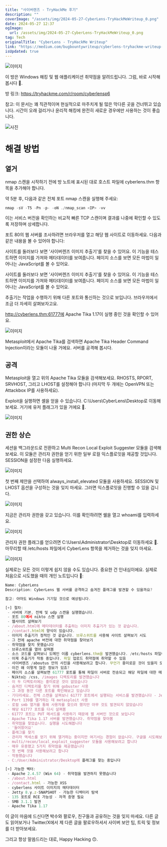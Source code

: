 ```yaml
---
title: "사이버렌즈 - TryHackMe 후기"
description: ""
coverImage: "/assets/img/2024-05-27-CyberLens-TryHackMeWriteup_0.png"
date: 2024-05-27 12:37
ogImage:
  url: /assets/img/2024-05-27-CyberLens-TryHackMeWriteup_0.png
tag: Tech
originalTitle: "CyberLens - TryHackMe Writeup"
link: "https://medium.com/bugbountywriteup/cyberlens-tryhackme-writeup-d3320449ce41"
isUpdated: true
---
```


![이미지](/assets/img/2024-05-27-CyberLens-TryHackMeWriteup_0.png)

이 방은 Windows 해킹 및 웹 애플리케이션 취약점을 알려드립니다. 그럼, 바로 시작해봅시다 🥂.

방 링크: https://tryhackme.com/r/room/cyberlensp6

참고: 이 문서는 꽤 직관적이며 현실적으로 마주치게 될 많은 막다른 곳을 건너뛰고 있습니다. 시간이 오래 걸리거나 윤리적 해킹에 완전히 새로운 경우에만 사용하는 것이 좋습니다.

<!-- cozy-coder - 수평 -->

<ins class="adsbygoogle"
     style="display:block"
     data-ad-client="ca-pub-4877378276818686"
     data-ad-slot="1107185301"
     data-ad-format="auto"
     data-full-width-responsive="true"></ins>

<script>
     (adsbygoogle = window.adsbygoogle || []).push({});
</script>

![사진](/assets/img/2024-05-27-CyberLens-TryHackMeWriteup_1.png)

# 해결 방법

## 열거

nmap 스캔을 시작하기 전에 방 노트에 표시된 대로 호스트 파일에 cyberlens.thm 항목을 추가해야 합니다.

<!-- cozy-coder - 수평 -->

<ins class="adsbygoogle"
     style="display:block"
     data-ad-client="ca-pub-4877378276818686"
     data-ad-slot="1107185301"
     data-ad-format="auto"
     data-full-width-responsive="true"></ins>

<script>
     (adsbygoogle = window.adsbygoogle || []).push({});
</script>

약 5분 후, 다음과 같은 전체 포트 nmap 스캔을 실행해 주세요:

```js
nmap -sV -T5 -Pn -p- -oN ./nmap_scan <IP> -vv
```

이는 서비스 버전을 확인하는 비교적 빠른 TCP 스캔이며 결과를 나중에 확인할 수 있도록 저장하며 상세합니다.

포트 80의 웹 서버를 조사하려면 브라우저를 열고 해당 웹 사이트로 이동하세요. 다음과 같은 내용을 볼 수 있어야 합니다:

<!-- cozy-coder - 수평 -->

<ins class="adsbygoogle"
     style="display:block"
     data-ad-client="ca-pub-4877378276818686"
     data-ad-slot="1107185301"
     data-ad-format="auto"
     data-full-width-responsive="true"></ins>

<script>
     (adsbygoogle = window.adsbygoogle || []).push({});
</script>

사이트를 둘러보다 보면 '사이버렌즈 이미지 추출기'를 찾을 수 있어요. 이 기능을 테스트하면 이미지를 가져와 메타데이터를 보여줍니다. 페이지 소스를 보면 모든 마법이 일어나는 JavaScript를 볼 수 있어요.

사이트를 둘러보다 보면 '사이버렌즈 이미지 추출기'를 찾을 수 있어요. 이 기능을 테스트하면 이미지를 가져와 메타데이터를 보여줍니다. 페이지 소스를 보면 모든 마법이 일어나는 JavaScript를 볼 수 있어요.

추출기는 작업을 수행하기 위해 다른 포트와 통신하는 것으로 보입니다. 브라우저에서 조금 더 자세히 살펴보자고요.

<!-- cozy-coder - 수평 -->

<ins class="adsbygoogle"
     style="display:block"
     data-ad-client="ca-pub-4877378276818686"
     data-ad-slot="1107185301"
     data-ad-format="auto"
     data-full-width-responsive="true"></ins>

<script>
     (adsbygoogle = window.adsbygoogle || []).push({});
</script>

http://cyberlens.thm:61777에 Apache Tika 1.17이 실행 중인 것을 확인할 수 있어요.

![이미지](/assets/img/2024-05-27-CyberLens-TryHackMeWriteup_4.png)

Metasploit에서 Apache Tika를 검색하면 Apache Tika Header Command Injection이라는 모듈이 나올 거에요. 서버를 공격해 봅시다.

## 공격

<!-- cozy-coder - 수평 -->

<ins class="adsbygoogle"
     style="display:block"
     data-ad-client="ca-pub-4877378276818686"
     data-ad-slot="1107185301"
     data-ad-format="auto"
     data-full-width-responsive="true"></ins>

<script>
     (adsbygoogle = window.adsbygoogle || []).push({});
</script>

Metasploit을 열고 위의 Apache Tika 모듈을 검색해보세요. RHOSTS, RPORT, SRVHOST, 그리고 LHOST를 설정해야 합니다 (마지막 두 개에는 OpenVPN 또는 Attackbox IP를 사용하세요).

Exploit을 실행하면 셸을 얻을 수 있습니다. C:\Users\CyberLens\Desktop로 이동해보세요. 거기에 유저 플래그가 있을 거에요 🚩.

![이미지](/assets/img/2024-05-27-CyberLens-TryHackMeWriteup_5.png)

## 권한 상슨

<!-- cozy-coder - 수평 -->

<ins class="adsbygoogle"
     style="display:block"
     data-ad-client="ca-pub-4877378276818686"
     data-ad-slot="1107185301"
     data-ad-format="auto"
     data-full-width-responsive="true"></ins>

<script>
     (adsbygoogle = window.adsbygoogle || []).push({});
</script>

세션을 백그라운드로 전환하고 Multi Recon Local Exploit Suggester 모듈을 검색해보세요. 이 모듈은 관리자 권한을 얻기 위한 일부 로컬 익스플로잇을 제공할 것입니다. SESSION을 설정한 다음 실행하세요.

![이미지](/assets/img/2024-05-27-CyberLens-TryHackMeWriteup_6.png)

첫 번째 제안을 선택하여 always_install_elevated 모듈을 사용하세요. SESSION 및 LHOST 옵션을 구성하는 것을 잊지 마세요. 그러면 익스플로잇을 진행할 수 있을 겁니다.

![이미지](/assets/img/2024-05-27-CyberLens-TryHackMeWriteup_7.png)

<!-- cozy-coder - 수평 -->

<ins class="adsbygoogle"
     style="display:block"
     data-ad-client="ca-pub-4877378276818686"
     data-ad-slot="1107185301"
     data-ad-format="auto"
     data-full-width-responsive="true"></ins>

<script>
     (adsbygoogle = window.adsbygoogle || []).push({});
</script>

지금은 관리자 권한을 갖고 있습니다. 이를 확인하려면 쉘을 열고 whoami를 입력하세요.

![이미지](/assets/img/2024-05-27-CyberLens-TryHackMeWriteup_8.png)

관리자 권한 플래그를 얻으려면 C:\Users\Administrator\Desktop로 이동하세요 🚩. 마무리할 때 /etc/hosts 파일에서 CyberLens 항목을 제거하는 것을 잊지 마세요.

![이미지](/assets/img/2024-05-27-CyberLens-TryHackMeWriteup_9.png)

<!-- cozy-coder - 수평 -->

<ins class="adsbygoogle"
     style="display:block"
     data-ad-client="ca-pub-4877378276818686"
     data-ad-slot="1107185301"
     data-ad-format="auto"
     data-full-width-responsive="true"></ins>

<script>
     (adsbygoogle = window.adsbygoogle || []).push({});
</script>

실제로는 모든 것이 이렇게 쉽지 않을 수도 있습니다. 중요한 건 인내심이에요. 실제로 처음으로 시도했을 때의 개인 노트입니다 📝:

```js
Name: CyberLens
Description: CyberLens 웹 서버를 공격하고 숨겨진 플래그를 발견할 수 있을까요?

참고: 아마도 Windows 기기일 것으로 예상됩니다.

[+] 절차:
 - 서버에 기본, 전체 및 udp 스캔을 실행했습니다.
 - 포트 80에서 nikto 스캔 실행
 - 웹사이트 살펴보기
 - /about.html에 메타데이터를 추출하는 이미지 추출기가 있는 것 같습니다.
 - /contact.html에 양식이 있습니다.
 - 이미지 추출기가 정적인 것 같습니다. 브루스위트를 사용해 사이트 살펴보기 시도
 - 그 전에 apache 버전에 대한 취약점을 찾아보기
 - 취약점을 찾지 못했습니다
 - 브루스위트를 열어 살펴봄
 - 소스 코드를 살펴보니 도메인 이름 cyberlens.thm을 발견했습니다. /etc/hosts 파일에 추가를 잊지 않았어야 했는데
 - 이제 추출기가 작동 중입니다. 파일 업로드 취약점에 취약할 수 있음
 - 사이버렌즈 /aboutus 안의 사진을 사용해보려고 합니다. 무언가 흥미로운 것이 있을지 모르겠죠?
 - 이건 왜 이렇게 많은 정보가 있죠?
 - 페이지 소스를 살펴보면 61777 포트를 통해 파일이 서버로 전송되고 해당 파일에 대한 메타데이터를 반환한다는 것을 알 수 있습니다. 이것을 악용할 수 있을까요?
 - Nikto는 /css, /images 디렉토리를 발견했습니다
 - 이 두 디렉토리에는 흥미로운 것이 없었습니다
 - 숨겨진 디렉토리를 찾기 위해 gobuster 사용
 - 그 과정 동안 다른 포트를 확인해보고 있습니다
 - 기다리세요. 전체 스캔을 살펴보니 61777 포트에서 실행되는 서비스를 발견했습니다 - Jetty 8.y.z-SNAPSHOT
 - Port 139를 열거하는 데 metasploit 사용
 - 로컬 smb 열거를 통해 사용자를 찾으려 했지만 아무 것도 발견되지 않았습니다
 - 해당 61777 포트를 다시 살펴봄
 - 61777 포트는 PUT 메서드를 사용하기 때문에 웹 서버인 것으로 보입니다
 - Apache Tika 1.17 서버를 발견했습니다. 취약점을 찾아봄
 - 취약점을 찾았습니다. 실행을 시도해봅니다
 - '들어왔어요'
 - 플래그를 찾기
 - 관리자 액세스를 얻기 위해 열거하는 중이지만 여기서는 경험이 없습니다. 구글을 시도해보고 있습니다
 - multi/recon/local_exploit_suggester 모듈을 사용해보려고 합니다
 - 매우 유용했고 5가지 취약점을 제공했습니다
 - 첫 번째 것을 사용해보려고 합니다
 - 작동했습니다
 - C:/User/Administrator/Desktop에 플래그를 찾는 중입니다

[+] 가능한 벡터:
 - Apache 2.4.57 (Win 64) - 취약점을 발견하지 못했습니다
 - /about.html
 - /contact.html - 가능한 XSS
 - cyberlens 사이트 이미지의 메타데이터
 - Jetty 8.y.z-SNAPSHOT - 가능한 디렉터리 탐색
 - 135 포트로 RCE 가능성 - 자격 증명 필요
 - SMB 3.1.1 발견
 - Apache Tika 1.17
```

이 글이 마음에 드신다면 박수와 팔로우, 친구들과 공유하는 것을 잊지 마세요. 다른 글도 읽어보거나 Twitter/X에서 제 다른 글을 팔로우하셔서 사이버 보안 팁, 트릭 및 정보를 더 받아보세요.

그리고 항상 말씀드리는 대로, Happy Hacking 🙃.
